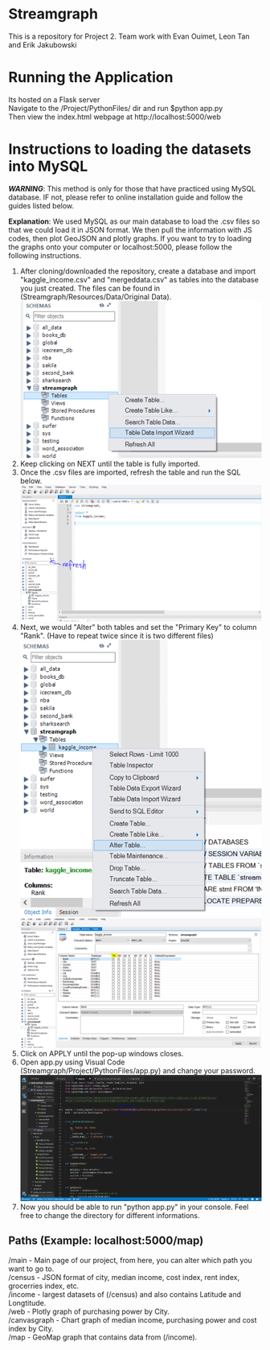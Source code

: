 # Streamgraph
This is a repository for Project 2. Team work with Evan Ouimet, Leon Tan and Erik Jakubowski  

# Running the Application  
Its hosted on a Flask server  
Navigate to the /Project/PythonFiles/ dir and run $python app.py  
Then view the index.html webpage at http://localhost:5000/web  

# Instructions to loading the datasets into MySQL
***WARNING***:
This method is only for those that have practiced using MySQL database. IF not, please refer to online installation guide and follow the guides listed below. 

**Explanation**:
We used MySQL as our main database to load the .csv files so that we could load it in JSON format. We then pull the information with JS codes, then plot GeoJSON and plotly graphs. If you want to try to loading the graphs onto your computer or localhost:5000, please follow the following instructions. 

1. After cloning/downloaded the repository, create a database and import "kaggle_income.csv" and "mergeddata.csv" as tables into the database you just created. The files can be found in (Streamgraph/Resources/Data/Original Data). 
![](Resources/Images/MySQL.PNG)
2. Keep clicking on NEXT until the table is fully imported.
3. Once the .csv files are imported, refresh the table and run the SQL below. 
![](Resources/Images/Import.PNG)
4. Next, we would "Alter" both tables and set the "Primary Key" to column "Rank". (Have to repeat twice since it is two different files)<br>
![](Resources/Images/AlterTable.PNG)
![](Resources/Images/PrimaryKey.PNG)
5. Click on APPLY until the pop-up windows closes. 
6. Open app.py using Visual Code (Streamgraph/Project/PythonFiles/app.py) and change your password. 
![](Resources/Images/Password.PNG)
7. Now you should be able to run "python app.py" in your console. Feel free to change the directory for different informations. 

## Paths (Example: localhost:5000/map)
/main - Main page of our project, from here, you can alter which path you want to go to. 
<br>
/census - JSON format of city, median income, cost index, rent index, grocerries index, etc. 
<br>
/income - largest datasets of (/census) and also contains Latitude and Longtitude. 
<br>
/web - Plotly graph of purchasing power by City.
<br>
/canvasgraph - Chart graph of median income, purchasing power and cost index by City.
<br>
/map - GeoMap graph that contains data from (/income).





